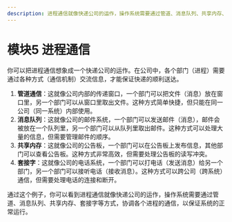 ```yaml
---
description: 进程通信就像快递公司的运作，操作系统需要通过管道、消息队列、共享内存、套接字等方式，协调各个进程的通信，以保证系统的正常运行
---
```


# 模块5 进程通信

你可以把进程通信想象成一个快递公司的运作。在公司中，各个部门（进程）需要通过各种方式（通信机制）交流信息，才能保证快递的顺利送达。

1. **管道通信**：这就像公司内部的传递窗口，一个部门可以把文件（消息）放在窗口里，另一个部门可以从窗口里取出文件。这种方式简单快捷，但只能在同一公司（同一系统）内部使用。
2. **消息队列**：这就像公司的邮件系统，一个部门可以发送邮件（消息），邮件会被放在一个队列里，另一个部门可以从队列里取出邮件。这种方式可以处理大量的信息，但需要管理邮件的顺序。
3. **共享内存**：这就像公司的公告板，一个部门可以在公告板上发布信息，其他部门可以查看公告板。这种方式非常高效，但需要处理公告板的读写冲突。
4. **套接字**：这就像公司的电话系统，一个部门可以打电话（发送消息）给另一个部门，另一个部门可以接听电话（接收消息）。这种方式可以跨公司（跨系统）通信，但需要处理电话的连接和断开。

通过这个例子，你可以看到进程通信就像快递公司的运作，操作系统需要通过管道、消息队列、共享内存、套接字等方式，协调各个进程的通信，以保证系统的正常运行。







